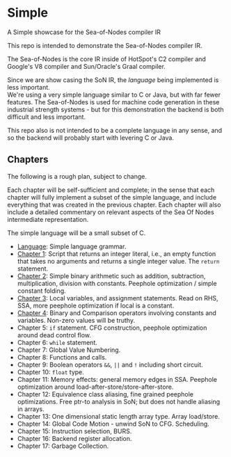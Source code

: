 # Simple
A Simple showcase for the Sea-of-Nodes compiler IR

This repo is intended to demonstrate the Sea-of-Nodes compiler IR.  

The Sea-of-Nodes is the core IR inside of HotSpot's C2 compiler 
and Google's V8 compiler and Sun/Oracle's Graal compiler.

Since we are show casing the SoN IR, the *language* being implemented is less important.  
We're using a very simple language similar to C or Java, but with far fewer features.
The Sea-of-Nodes is used for machine code generation in these industrial 
strength systems - but for this demonstration the backend is both difficult 
and less important.

This repo also is not intended to be a complete language in any sense, 
and so the backend will probably start with levering C or Java.

## Chapters

The following is a rough plan, subject to change.

Each chapter will be self-sufficient and complete; in the sense that each chapter will fully implement 
a subset of the simple language, and include everything that was created in the previous chapter. 
Each chapter will also include a detailed commentary on relevant aspects of the 
Sea Of Nodes intermediate representation.

The simple language will be a small subset of C. 

* [Language](language/README.md): Simple language grammar.
* [Chapter 1](chapter01/README.md): Script that returns an integer literal, i.e., an empty function that takes no arguments and returns a single integer value. The `return` statement.
* [Chapter 2](chapter02/README.md): Simple binary arithmetic such as addition, subtraction, multiplication, division
  with constants. Peephole optimization / simple constant folding.
* [Chapter 3](chapter03/README.md): Local variables, and assignment statements. Read on RHS, SSA, more peephole optimization if local is a
  constant.
* [Chapter 4](chapter04/README.md): Binary and Comparison operators involving constants and variables. Non-zero values will be truthy.
* Chapter 5: `if` statement. CFG construction, peephole optimization around dead control flow.
* Chapter 6: `while` statement.
* Chapter 7: Global Value Numbering.
* Chapter 8: Functions and calls.
* Chapter 9: Boolean operators `&&`, `||` and `!` including short circuit.
* Chapter 10: `float` type.
* Chapter 11: Memory effects: general memory edges in SSA. Peephole optimization around
  load-after-store/store-after-store.
* Chapter 12: Equivalence class aliasing, fine grained peephole optimizations. Free ptr-to analysis in SoN; but does not
  handle aliasing in arrays.
* Chapter 13: One dimensional static length array type. Array load/store.
* Chapter 14: Global Code Motion - unwind SoN to CFG. Scheduling.
* Chapter 15: Instruction selection, BURS.
* Chapter 16: Backend register allocation.
* Chapter 17: Garbage Collection.